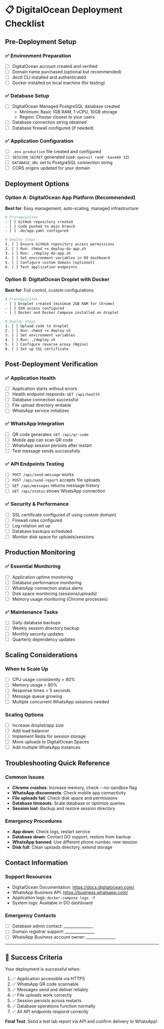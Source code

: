 # 📋 DigitalOcean Deployment Checklist

## Pre-Deployment Setup

### ✅ Environment Preparation
- [ ] DigitalOcean account created and verified
- [ ] Domain name purchased (optional but recommended)
- [ ] doctl CLI installed and authenticated
- [ ] Docker installed on local machine (for testing)

### ✅ Database Setup
- [ ] DigitalOcean Managed PostgreSQL database created
  - Minimum: Basic 1GB RAM, 1 vCPU, 10GB storage
  - Region: Choose closest to your users
- [ ] Database connection string obtained
- [ ] Database firewall configured (if needed)

### ✅ Application Configuration
- [ ] `.env.production` file created and configured
- [ ] `SESSION_SECRET` generated (use: `openssl rand -base64 32`)
- [ ] `DATABASE_URL` set to PostgreSQL connection string
- [ ] CORS origins updated for your domain

## Deployment Options

### Option A: DigitalOcean App Platform (Recommended)
**Best for**: Easy management, auto-scaling, managed infrastructure

```bash
# Prerequisites
- [ ] GitHub repository created
- [ ] Code pushed to main branch
- [ ] .do/app.yaml configured

# Deploy steps
1. [ ] Ensure GitHub repository access permissions
2. [ ] Run: chmod +x deploy-do-app.sh
3. [ ] Run: ./deploy-do-app.sh
4. [ ] Set environment variables in DO dashboard
5. [ ] Configure custom domain (optional)
6. [ ] Test application endpoints
```

### Option B: DigitalOcean Droplet with Docker
**Best for**: Full control, custom configurations

```bash
# Prerequisites
- [ ] Droplet created (minimum 2GB RAM for Chrome)
- [ ] SSH access configured
- [ ] Docker and Docker Compose installed on droplet

# Deploy steps
1. [ ] Upload code to droplet
2. [ ] Run: chmod +x deploy.sh
3. [ ] Set environment variables
4. [ ] Run: ./deploy.sh
5. [ ] Configure reverse proxy (Nginx)
6. [ ] Set up SSL certificate
```

## Post-Deployment Verification

### ✅ Application Health
- [ ] Application starts without errors
- [ ] Health endpoint responds: `GET /api/health`
- [ ] Database connection successful
- [ ] File upload directory writable
- [ ] WhatsApp service initializes

### ✅ WhatsApp Integration
- [ ] QR code generates: `GET /api/qr-code`
- [ ] Mobile app can scan QR code
- [ ] WhatsApp session persists after restart
- [ ] Test message sends successfully

### ✅ API Endpoints Testing
- [ ] `POST /api/send-message` works
- [ ] `POST /api/send-report` accepts file uploads
- [ ] `GET /api/messages` returns message history
- [ ] `GET /api/status` shows WhatsApp connection

### ✅ Security & Performance
- [ ] SSL certificate configured (if using custom domain)
- [ ] Firewall rules configured
- [ ] Log rotation set up
- [ ] Database backups scheduled
- [ ] Monitor disk space for uploads/sessions

## Production Monitoring

### ✅ Essential Monitoring
- [ ] Application uptime monitoring
- [ ] Database performance monitoring
- [ ] WhatsApp connection status alerts
- [ ] Disk space monitoring (sessions/uploads)
- [ ] Memory usage monitoring (Chrome processes)

### ✅ Maintenance Tasks
- [ ] Daily database backups
- [ ] Weekly session directory backup
- [ ] Monthly security updates
- [ ] Quarterly dependency updates

## Scaling Considerations

### When to Scale Up
- [ ] CPU usage consistently > 80%
- [ ] Memory usage > 90%
- [ ] Response times > 5 seconds
- [ ] Message queue growing
- [ ] Multiple concurrent WhatsApp sessions needed

### Scaling Options
- [ ] Increase droplet/app size
- [ ] Add load balancer
- [ ] Implement Redis for session storage
- [ ] Move uploads to DigitalOcean Spaces
- [ ] Add multiple WhatsApp instances

## Troubleshooting Quick Reference

### Common Issues
- **Chrome crashes**: Increase memory, check --no-sandbox flag
- **WhatsApp disconnects**: Check mobile app connectivity
- **File uploads fail**: Check disk space and permissions
- **Database timeouts**: Scale database or optimize queries
- **Session lost**: Backup and restore session directory

### Emergency Procedures
- **App down**: Check logs, restart service
- **Database down**: Contact DO support, restore from backup
- **WhatsApp banned**: Use different phone number, new session
- **Disk full**: Clean uploads directory, extend storage

## Contact Information

### Support Resources
- DigitalOcean Documentation: https://docs.digitalocean.com/
- WhatsApp Business API: https://business.whatsapp.com/
- Application logs: `docker-compose logs -f`
- System logs: Available in DO dashboard

### Emergency Contacts
- [ ] Database admin contact: _______________
- [ ] Domain registrar support: _______________
- [ ] WhatsApp Business account owner: _______________

---

## 🎯 Success Criteria

Your deployment is successful when:
1. ✅ Application accessible via HTTPS
2. ✅ WhatsApp QR code scannable
3. ✅ Messages send and deliver reliably
4. ✅ File uploads work correctly
5. ✅ Session persists across restarts
6. ✅ Database operations function normally
7. ✅ All API endpoints respond correctly

**Final Test**: Send a test lab report via API and confirm delivery to WhatsApp!